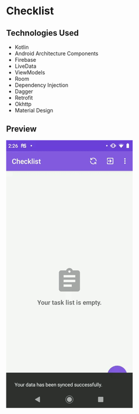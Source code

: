 # Checklist
## Technologies Used
* Kotlin
* Android Architecture Components
* Firebase
* LiveData
* ViewModels
* Room
* Dependency Injection
* Dagger
* Retrofit
* Okhttp
* Material Design

## Preview

![alt-text](app/src/main/java/com/prismosis/checklist/utils/ChecklistGIF.gif)
